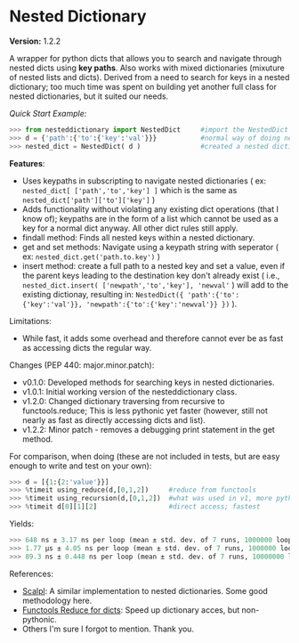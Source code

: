 # Nested Dictionary
**Version:** 1.2.2

A wrapper for python dicts that allows you to search and navigate through nested dicts using **key paths**. Also works with mixed dictionaries (mixuture of nested lists and dicts). Derived from a need to search for keys in a nested dictionary; too much time was spent on building yet another full class for nested dictionaries, but it suited our needs.

*Quick Start Example:*
```python
>>> from nesteddictionary import NestedDict     #import the NestedDict class
>>> d = {'path':{'to':{'key':'val'}}}           #normal way of doing nested dictionary
>>> nested_dict = NestedDict( d )               #created a nested dictionary from a normal dictionary
```

**Features**:
- Uses keypaths in subscripting to navigate nested dictionaries ( ex: ```nested_dict[ ['path','to','key'] ]``` which is the same as ```nested_dict['path']['to']['key']``` )
- Adds functionality without violating any existing dict operations (that I know of); keypaths are in the form of a list which cannot be used as a key for a normal dict anyway. All other dict rules still apply.
- findall method: Finds all nested keys within a nested dictionary.
- get and set methods: Navigate using a keypath string with seperator ( ex: ```nested_dict.get('path.to.key')``` )
- insert method: create a full path to a nested key and set a value, even if the parent keys leading to the destination key don't already exist ( i.e., ```nested_dict.insert( ['newpath','to','key'], 'newval'``` ) will add to the existing dictionay, resulting in: ```NestedDict({ 'path':{'to':{'key':'val'}}, 'newpath':{'to':{'key':'newval'}} })``` ).

Limitations:
- While fast, it adds some overhead and therefore cannot ever be as fast as accessing dicts the regular way.

Changes (PEP 440: major.minor.patch):
- v0.1.0: Developed methods for searching keys in nested dictionaries.
- v1.0.1: Initial working version of the nesteddictionary class.
- v1.2.0: Changed dictionary traversing from recursive to functools.reduce; This is less pythonic yet faster (however, still not nearly as fast as directly accessing dicts and list).
- v1.2.2: Minor patch - removes a debugging print statement in the get method.
    
For comparison, when doing (these are not included in tests, but are easy enough to write and test on your own):
  ```python
  >>> d = [{1:{2:'value'}}]   
  >>> %timeit using_reduce(d,[0,1,2])     #reduce from functools
  >>> %timeit using_recursion(d,[0,1,2])  #what was used in v1, more pythonic
  >>> %timeit d[0][1][2]                  #direct access; fastest
  ```
  Yields:
  ```python
  >>> 648 ns ± 3.17 ns per loop (mean ± std. dev. of 7 runs, 1000000 loops each)    #reduce
  >>> 1.77 µs ± 4.05 ns per loop (mean ± std. dev. of 7 runs, 1000000 loops each)   #recursion
  >>> 89.3 ns ± 0.448 ns per loop (mean ± std. dev. of 7 runs, 10000000 loops each) #direct
  ```

References:
- [Scalpl](https://github.com/ducdetronquito/scalpl/): A similar implementation to nested dictionaries. Some good methodology here.
- [Functools Reduce for dicts](https://stackoverflow.com/questions/14692690/access-nested-dictionary-items-via-a-list-of-keys): Speed up dictionary acces, but non-pythonic.
- Others I'm sure I forgot to mention. Thank you.